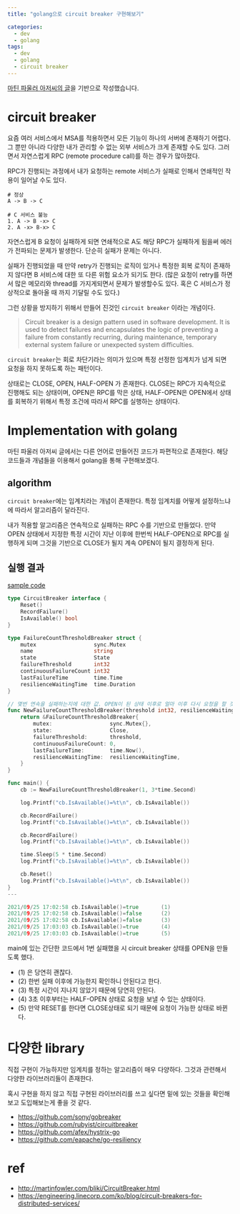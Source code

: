 ```yaml
---
title: "golang으로 circuit breaker 구현해보기"

categories:
  - dev
  - golang
tags:
  - dev
  - golang
  - circuit breaker
---
```


[마틴 파울러 아저씨의 글](http://martinfowler.com/bliki/CircuitBreaker.html)을 기반으로 작성했습니다.

# circuit breaker

요즘 여러 서비스에서 MSA를 적용하면서 모든 기능이 하나의 서버에 존재하기 어렵다. 그 뿐만 아니라 다양한 내가 관리할 수 없는 외부 서비스가 크게 존재할 수도 있다. 그러면서 자연스럽게 RPC (remote procedure call)를 하는 경우가 많아졌다. 

RPC가 진행되는 과정에서 내가 요청하는 remote 서비스가 실패로 인해서 연쇄적인 작용이 일어날 수도 있다.

```
# 정상
A -> B -> C

# C 서비스 불능
1. A -> B -x> C
2. A -x> B-x> C
```

자연스럽게 B 요청이 실패하게 되면 연쇄적으로 A도 해당 RPC가 실패하게 됨을써 에러가 전파되는 문제가 발생한다. 단순히 실패가 문제는 아니다. 

실패가 진행되었을 때 만약 retry가 진행되는 로직이 있거나 특정한 회복 로직이 존재하지 않다면 B 서비스에 대한 또 다른 위험 요소가 되기도 한다. (많은 요청이 retry를 하면서 많은 메모리와 thread를 가지게되면서 문제가 발생할수도 있다. 혹은 C 서비스가 정상적으로 돌아올 때 까지 기달릴 수도 있다.)

그런 상황을 방지하기 위해서 만들어 진것인 `circuit breaker` 이라는 개념이다. 

> Circuit breaker is a design pattern used in software development. It is used to detect failures and encapsulates the logic of preventing a failure from constantly recurring, during maintenance, temporary external system failure or unexpected system difficulties.

`circuit breaker`는 회로 차단기라는 의미가 있으며 특정 선정한 임계치가 넘게 되면 요청을 하지 못하도록 하는 패턴이다.

상태로는 CLOSE, OPEN, HALF-OPEN 가 존재한다. CLOSE는 RPC가 지속적으로 진행해도 되는 상태이며, OPEN은 RPC를 막은 상태, HALF-OPEN은 OPEN에서 상태를 회복하기 위해서 특정 조건에 따라서 RPC를 실행하는 상태이다. 

# Implementation with golang

마틴 파울러 아저씨 글에서는 다른 언어로 만들어진 코드가 파편적으로 존재한다. 해당 코드들과 개념들을 이용해서 golang을 통해 구현해보겠다.

## algorithm

`circuit breaker`에는 임계치라는 개념이 존재한다. 특정 임계치를 어떻게 설정하느냐에 따라서 알고리즘이 달라진다. 

내가 적용할 알고리즘은 연속적으로 실패하는 RPC 수를 기반으로 만들었다. 만약 OPEN 상태에서 지정한 특정 시간이 지난 이후에 한번씩 HALF-OPEN으로 RPC를 실행하게 되며 그것을 기반으로 CLOSE가 될지 계속 OPEN이 될지 결정하게 된다.

## 실행 결과

[sample code](https://github.com/BaeJi77/blog-code/tree/main/2021-09/go-circuit-breaker)

``` go
type CircuitBreaker interface {
	Reset()
	RecordFailure()
	IsAvailable() bool
}

type FailureCountThresholdBreaker struct {
	mutex                  sync.Mutex
	name                   string
	state                  State
	failureThreshold       int32
	continuousFailureCount int32
	lastFailureTime        time.Time
	resilienceWaitingTime  time.Duration
}

// 몇번 연속을 실패하는지에 대한 값. OPEN이 된 상태 이후로 얼마 이후 다시 요청을 할 것인지에 대한 시간 값을 받음
func NewFailureCountThresholdBreaker(threshold int32, resilienceWaitingTime time.Duration) CircuitBreaker {
	return &FailureCountThresholdBreaker{
		mutex:                  sync.Mutex{},
		state:                  Close,
		failureThreshold:       threshold,
		continuousFailureCount: 0,
		lastFailureTime:        time.Now(),
		resilienceWaitingTime:  resilienceWaitingTime,
	}
}
```

``` go
func main() {
	cb := NewFailureCountThresholdBreaker(1, 3*time.Second)

	log.Printf("cb.IsAvailable()=%t\n", cb.IsAvailable())

	cb.RecordFailure()
	log.Printf("cb.IsAvailable()=%t\n", cb.IsAvailable())

	cb.RecordFailure()
	log.Printf("cb.IsAvailable()=%t\n", cb.IsAvailable())

	time.Sleep(5 * time.Second)
	log.Printf("cb.IsAvailable()=%t\n", cb.IsAvailable())

	cb.Reset()
	log.Printf("cb.IsAvailable()=%t\n", cb.IsAvailable())
}
---

2021/09/25 17:02:58 cb.IsAvailable()=true       (1)
2021/09/25 17:02:58 cb.IsAvailable()=false      (2)
2021/09/25 17:02:58 cb.IsAvailable()=false      (3)
2021/09/25 17:03:03 cb.IsAvailable()=true       (4)
2021/09/25 17:03:03 cb.IsAvailable()=true       (5)
```

main에 있는 간단한 코드에서 1번 실패했을 시 circuit breaker 상태를 OPEN을 만들도록 했다.

- (1) 은 당연히 괜찮다.
- (2) 한번 실패 이후에 가능한지 확인하니 안된다고 한다.
- (3) 특정 시간이 지나지 않았기 때문에 당연히 안된다.
- (4) 3초 이후부터는 HALF-OPEN 상태로 요청을 보낼 수 있는 상태이다.
- (5) 만약 RESET를 한다면 CLOSE상태로 되기 때문에 요청이 가능한 상태로 바뀐다.

# 다양한 library
직접 구현이 가능하지만 임계치를 정하는 알고리즘이 매우 다양하다. 그것과 관련해서 다양한 라이브러리들이 존재한다.

혹시 구현을 하지 않고 직접 구현된 라이브러리를 쓰고 싶다면 밑에 있는 것들을 확인해보고 도입해보는게 좋을 것 같다.

- https://github.com/sony/gobreaker
- https://github.com/rubyist/circuitbreaker
- https://github.com/afex/hystrix-go
- https://github.com/eapache/go-resiliency


# ref
- http://martinfowler.com/bliki/CircuitBreaker.html
- https://engineering.linecorp.com/ko/blog/circuit-breakers-for-distributed-services/

